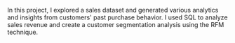 In this project, I explored a sales dataset and generated various analytics and insights from customers' past purchase behavior. I used SQL to analyze sales revenue and create a customer segmentation analysis using the RFM technique. 
